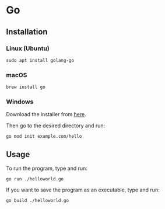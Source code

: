 # Go

## Installation

### Linux (Ubuntu)
```
sudo apt install golang-go
```
### macOS
```
brew install go
```
### Windows
Download the installer from [here](https://golang.org/dl/).

Then go to the desired directory and run:
```
go mod init example.com/hello
```

## Usage

To run the program, type and run:
```
go run ./helloworld.go
```

If you want to save the program as an executable, type and run:
```
go build ./helloworld.go
```
